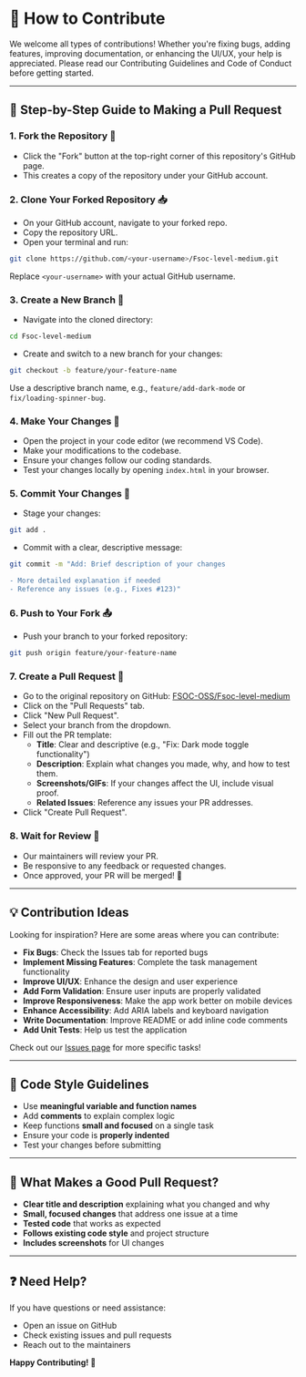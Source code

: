 # 🤝 How to Contribute

We welcome all types of contributions! Whether you're fixing bugs, adding features, improving documentation, or enhancing the UI/UX, your help is appreciated. Please read our Contributing Guidelines and Code of Conduct before getting started.

---

## 📌 Step-by-Step Guide to Making a Pull Request

### 1. **Fork the Repository** 🍴
* Click the "Fork" button at the top-right corner of this repository's GitHub page.
* This creates a copy of the repository under your GitHub account.

### 2. **Clone Your Forked Repository** 📥
* On your GitHub account, navigate to your forked repo.
* Copy the repository URL.
* Open your terminal and run:

```bash
git clone https://github.com/<your-username>/Fsoc-level-medium.git
```

Replace `<your-username>` with your actual GitHub username.

### 3. **Create a New Branch** 🌿
* Navigate into the cloned directory:

```bash
cd Fsoc-level-medium
```

* Create and switch to a new branch for your changes:

```bash
git checkout -b feature/your-feature-name
```

Use a descriptive branch name, e.g., `feature/add-dark-mode` or `fix/loading-spinner-bug`.

### 4. **Make Your Changes** 🔧
* Open the project in your code editor (we recommend VS Code).
* Make your modifications to the codebase.
* Ensure your changes follow our coding standards.
* Test your changes locally by opening `index.html` in your browser.

### 5. **Commit Your Changes** 💾
* Stage your changes:

```bash
git add .
```

* Commit with a clear, descriptive message:

```bash
git commit -m "Add: Brief description of your changes

- More detailed explanation if needed
- Reference any issues (e.g., Fixes #123)"
```

### 6. **Push to Your Fork** 📤
* Push your branch to your forked repository:

```bash
git push origin feature/your-feature-name
```

### 7. **Create a Pull Request** 🔄
* Go to the original repository on GitHub: [FSOC-OSS/Fsoc-level-medium](https://github.com/FSOC-OSS/Fsoc-level-medium)
* Click on the "Pull Requests" tab.
* Click "New Pull Request".
* Select your branch from the dropdown.
* Fill out the PR template:
  * **Title**: Clear and descriptive (e.g., "Fix: Dark mode toggle functionality")
  * **Description**: Explain what changes you made, why, and how to test them.
  * **Screenshots/GIFs**: If your changes affect the UI, include visual proof.
  * **Related Issues**: Reference any issues your PR addresses.
* Click "Create Pull Request".

### 8. **Wait for Review** 👀
* Our maintainers will review your PR.
* Be responsive to any feedback or requested changes.
* Once approved, your PR will be merged! 🎉

---

## 💡 Contribution Ideas

Looking for inspiration? Here are some areas where you can contribute:

- **Fix Bugs**: Check the Issues tab for reported bugs
- **Implement Missing Features**: Complete the task management functionality
- **Improve UI/UX**: Enhance the design and user experience
- **Add Form Validation**: Ensure user inputs are properly validated
- **Improve Responsiveness**: Make the app work better on mobile devices
- **Enhance Accessibility**: Add ARIA labels and keyboard navigation
- **Write Documentation**: Improve README or add inline code comments
- **Add Unit Tests**: Help us test the application

Check out our [Issues page](https://github.com/FSOC-OSS/Fsoc-level-medium/issues) for more specific tasks!

---

## 📝 Code Style Guidelines

- Use **meaningful variable and function names**
- Add **comments** to explain complex logic
- Keep functions **small and focused** on a single task
- Ensure your code is **properly indented**
- Test your changes before submitting

---

## 🎯 What Makes a Good Pull Request?

- **Clear title and description** explaining what you changed and why
- **Small, focused changes** that address one issue at a time
- **Tested code** that works as expected
- **Follows existing code style** and project structure
- **Includes screenshots** for UI changes

---

## ❓ Need Help?

If you have questions or need assistance:
- Open an issue on GitHub
- Check existing issues and pull requests
- Reach out to the maintainers

**Happy Contributing! 🚀**
